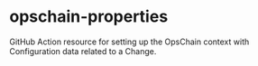 # opschain-properties
GitHub Action resource for setting up the OpsChain context with Configuration data related to a Change.
